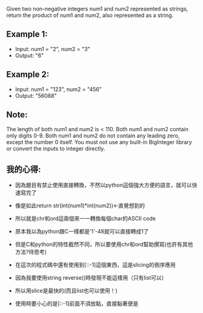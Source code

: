 Given two non-negative integers num1 and num2 represented as strings, return the product of num1 and num2, also represented as a string.

## Example 1:

* Input: num1 = "2", num2 = "3"
* Output: "6"
## Example 2:

* Input: num1 = "123", num2 = "456"
* Output: "56088"
## Note:

The length of both num1 and num2 is < 110.
Both num1 and num2 contain only digits 0-9.
Both num1 and num2 do not contain any leading zero, except the number 0 itself.
You must not use any built-in BigInteger library or convert the inputs to integer directly.

## 我的心得:
* 因為題目有禁止使用直接轉換，不然以python這個強大方便的語言，就可以快速寫完了
* 像是如此return str(int(num1)*int(num2))←直覺想到的
* 所以就是chr和ord這兩個來一一轉換每個char的ASCII code
* 原本我以為python跟C一樣都是'1'-48就可以直接轉成1了
* 但是C和python的特性截然不同，所以要使用chr和ord幫助撰寫(也許有其他方法?待思考)

* 在這次的程式碼中還有使用到[::-1]這個東西，這是slicing的倒序應用
* 因為我要使用string reverse()時發現不能這樣用（只有list可以）
* 所以用slice是最快的(而且list也可以使用！)
* 使用時要小心的是[::-1]前面不須放點，直接黏著便是
